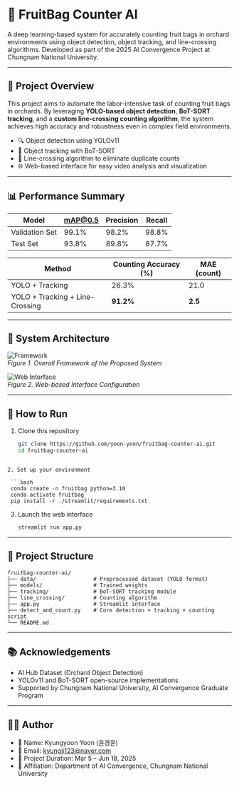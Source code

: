 # 🍐 FruitBag Counter AI

A deep learning-based system for accurately counting fruit bags in orchard environments using object detection, object tracking, and line-crossing algorithms. Developed as part of the 2025 AI Convergence Project at Chungnam National University.

---

## 📌 Project Overview

This project aims to automate the labor-intensive task of counting fruit bags in orchards. By leveraging **YOLO-based object detection**, **BoT-SORT tracking**, and a **custom line-crossing counting algorithm**, the system achieves high accuracy and robustness even in complex field environments.

- 🔍 Object detection using YOLOv11
- 🧠 Object tracking with BoT-SORT
- 🚦 Line-crossing algorithm to eliminate duplicate counts
- 🌐 Web-based interface for easy video analysis and visualization

---

## 📊 Performance Summary

| Model | mAP@0.5 | Precision | Recall |
|-------|---------|-----------|--------|
| Validation Set | 99.1% | 98.2% | 98.8% |
| Test Set       | 93.8% | 89.8% | 87.7% |

| Method | Counting Accuracy (%) | MAE (count) |
|--------|------------------------|-------------|
| YOLO + Tracking | 26.3% | 21.0 |
| YOLO + Tracking + Line-Crossing | **91.2%** | **2.5** |

---

## 🧩 System Architecture

![Framework](./images/framework.png)  
*Figure 1. Overall Framework of the Proposed System*

![Web Interface](./images/web_interface.png)  
*Figure 2. Web-based Interface Configuration*

---

## 🚀 How to Run

1. Clone this repository  
   ```bash
   git clone https://github.com/yoon-yoon/fruitbag-counter-ai.git
   cd fruitbag-counter-ai
  ```

2. Set up your environment

   ```bash
   conda create -n fruitbag python=3.10
   conda activate fruitbag
   pip install -r ./streamlit/requirements.txt
   ```

3. Launch the web interface

   ```bash
   streamlit run app.py
   ```

---

## 📁 Project Structure

```
fruitbag-counter-ai/
├── data/                  # Preprocessed dataset (YOLO format)
├── models/                # Trained weights
├── tracking/              # BoT-SORT tracking module
├── line_crossing/         # Counting algorithm
├── app.py                 # Streamlit interface
├── detect_and_count.py    # Core detection + tracking + counting script
└── README.md
```

---

## 📚 Acknowledgements

* AI Hub Dataset (Orchard Object Detection)
* YOLOv11 and BoT-SORT open-source implementations
* Supported by Chungnam National University, AI Convergence Graduate Program

---

## 🧑‍💻 Author

* 🧾 Name: Kyungyoon Yoon (윤경윤)
* 📧 Email: [kyungji123@naver.com](mailto:kyungji123@naver.com)
* 📅 Project Duration: Mar 5 – Jun 18, 2025
* 📍 Affiliation: Department of AI Convergence, Chungnam National University
